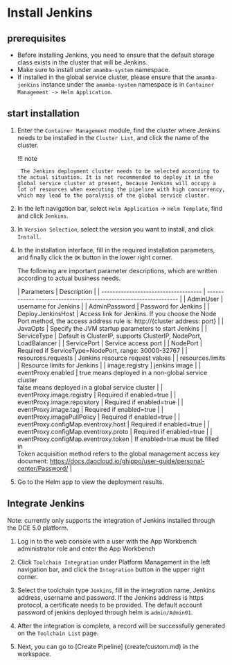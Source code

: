 # Install Jenkins

## prerequisites

- Before installing Jenkins, you need to ensure that the default storage class exists in the cluster that will be Jenkins.
- Make sure to install under `amamba-system` namespace.
- If installed in the global service cluster, please ensure that the `amamba-jenkins` instance under the `amamba-system` namespace is in `Container Management -> Helm Application`.

## start installation

1. Enter the `Container Management` module, find the cluster where Jenkins needs to be installed in the `Cluster List`, and click the name of the cluster.

    !!! note

        The Jenkins deployment cluster needs to be selected according to the actual situation. It is not recommended to deploy it in the global service cluster at present, because Jenkins will occupy a lot of resources when executing the pipeline with high concurrency, which may lead to the paralysis of the global service cluster.

    <!--![]()screenshots-->

2. In the left navigation bar, select `Helm Application` -> `Helm Template`, find and click `Jenkins`.

    <!--![]()screenshots-->

3. In `Version Selection`, select the version you want to install, and click `Install`.

    <!--![]()screenshots-->

4. In the installation interface, fill in the required installation parameters, and finally click the `OK` button in the lower right corner.

    <!--![]()screenshots-->

    The following are important parameter descriptions, which are written according to actual business needs.

    | Parameters | Description |
    | ------------------------------------ | ------------ --------------------------------------------------- |
    | AdminUser | username for Jenkins |
    | AdminPassword | Password for Jenkins |
    | Deploy.JenkinsHost | Access link for Jenkins. If you choose the Node Port method, the access address rule is: http://{cluster address: port} |
    | JavaOpts | Specify the JVM startup parameters to start Jenkins |
    | ServiceType | Default is ClusterIP, supports ClusterIP, NodePort, LoadBalancer |
    | ServicePort | Service access port |
    | NodePort | Required if ServiceType=NodePort, range: 30000-32767 |
    | resources.requests | Jenkins resource request values ​​|
    | resources.limits | Resource limits for Jenkins |
    | image.registry | jenkins image |
    | eventProxy.enabled | true means deployed in a non-global service cluster<br />false means deployed in a global service cluster |
    | eventProxy.image.registry | Required if enabled=true |
    | eventProxy.image.repository | Required if enabled=true |
    | eventProxy.image.tag | Required if enabled=true |
    | eventProxy.imagePullPolicy | Required if enabled=true |
    | eventProxy.configMap.eventroxy.host | Required if enabled=true |
    | eventProxy.configMap.eventroxy.proto | Required if enabled=true |
    | eventProxy.configMap.eventroxy.token | If enabled=true must be filled in<br />Token acquisition method refers to the global management access key document: https://docs.daocloud.io/ghippo/user-guide/personal-center/Password/ |

5. Go to the Helm app to view the deployment results.

    <!--![]()screenshots-->

## Integrate Jenkins

Note: currently only supports the integration of Jenkins installed through the DCE 5.0 platform.

1. Log in to the web console with a user with the App Workbench administrator role and enter the App Workbench

    <!--![]()screenshots-->

2. Click `Toolchain Integration` under Platform Management in the left navigation bar, and click the `Integration` button in the upper right corner.

    <!--![]()screenshots-->

3. Select the toolchain type `Jenkins`, fill in the integration name, Jenkins address, username and password. If the Jenkins address is https protocol, a certificate needs to be provided. The default account password of jenkins deployed through helm is `admin/Admin01`.

    <!--![]()screenshots-->

4. After the integration is complete, a record will be successfully generated on the `Toolchain List` page.

    <!--![]()screenshots-->

5. Next, you can go to [Create Pipeline] (create/custom.md) in the workspace.
